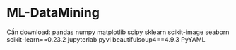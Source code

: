 # ML-DataMining

Cần download:
pandas
numpy
matplotlib
scipy
sklearn
scikit-image
seaborn
scikit-learn==0.23.2
jupyterlab
pyvi
beautifulsoup4==4.9.3
PyYAML

